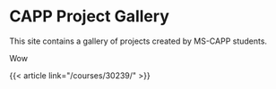 # CAPP Project Gallery

This site contains a gallery of projects created by
MS-CAPP students.

Wow

{{< article link="/courses/30239/" >}}

